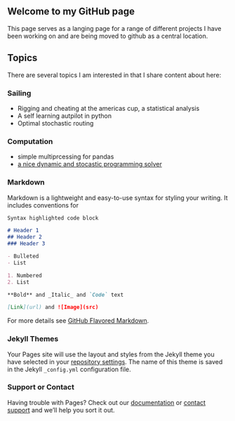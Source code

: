 ## Welcome to my GitHub page

This page serves as a langing page for a range of different projects I have been working on and are being moved to github as a central location.

## Topics
There are several topics I am interested in that I share content about here:

### Sailing
- Rigging and cheating at the americas cup, a statistical analysis
- A self learning autpilot in python
- Optimal stochastic routing

### Computation
- simple multiprcessing for pandas
- [a nice dynamic and stocastic programming solver](https://icfly2.github.io/hjb_solvers/)

### Markdown

Markdown is a lightweight and easy-to-use syntax for styling your writing. It includes conventions for

```markdown
Syntax highlighted code block

# Header 1
## Header 2
### Header 3

- Bulleted
- List

1. Numbered
2. List

**Bold** and _Italic_ and `Code` text

[Link](url) and ![Image](src)
```

For more details see [GitHub Flavored Markdown](https://guides.github.com/features/mastering-markdown/).

### Jekyll Themes

Your Pages site will use the layout and styles from the Jekyll theme you have selected in your [repository settings](https://github.com/icfly2/icfly2.github.io/settings). The name of this theme is saved in the Jekyll `_config.yml` configuration file.

### Support or Contact

Having trouble with Pages? Check out our [documentation](https://help.github.com/categories/github-pages-basics/) or [contact support](https://github.com/contact) and we’ll help you sort it out.
